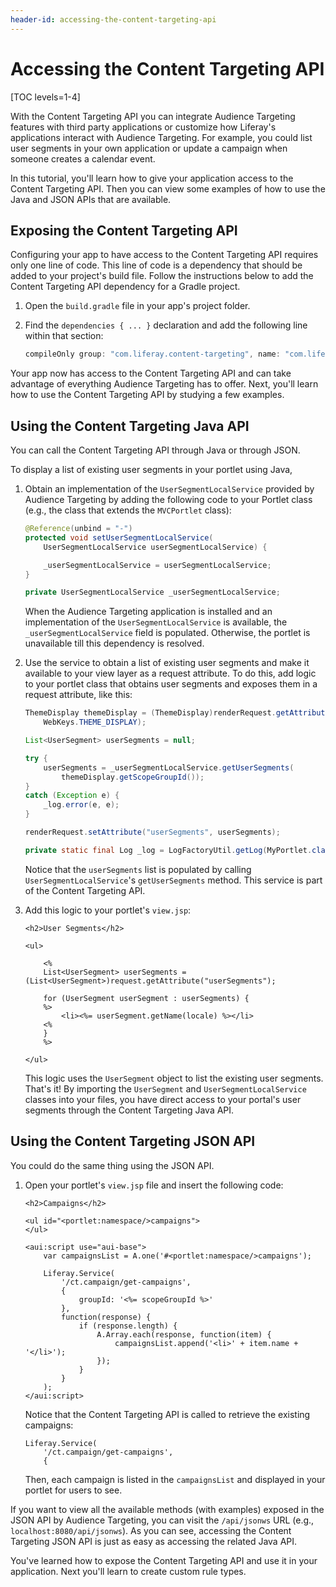 ```yaml
---
header-id: accessing-the-content-targeting-api
---
```


# Accessing the Content Targeting API

[TOC levels=1-4]

With the Content Targeting API you can integrate Audience Targeting features 
with third party applications or customize how Liferay's applications interact 
with Audience Targeting. For example, you could list user segments in your own 
application or update a campaign when someone creates a calendar event.

In this tutorial, you'll learn how to give your application access to the
Content Targeting API. Then you can view some examples of how to use the Java
and JSON APIs that are available. 

## Exposing the Content Targeting API

Configuring your app to have access to the Content Targeting API requires only
one line of code. This line of code is a dependency that should be added to your
project's build file. Follow the instructions below to add the Content Targeting
API dependency for a Gradle project.

1.  Open the `build.gradle` file in your app's project folder.

2.  Find the `dependencies { ... }` declaration and add the following line 
    within that section:

    ```groovy
    compileOnly group: "com.liferay.content-targeting", name: "com.liferay.content.targeting.api", version: 5.0.0"
    ```

Your app now has access to the Content Targeting API and can take advantage of
everything Audience Targeting has to offer. Next, you'll learn how to use the
Content Targeting API by studying a few examples.

## Using the Content Targeting Java API

You can call the Content Targeting API through Java or through JSON. 

To display a list of existing user segments in your portlet using Java,

1.  Obtain an implementation of the `UserSegmentLocalService` provided by
    Audience Targeting by adding the following code to your Portlet class (e.g.,
    the class that extends the `MVCPortlet` class):

    ```java
    @Reference(unbind = "-")
    protected void setUserSegmentLocalService(
        UserSegmentLocalService userSegmentLocalService) {

        _userSegmentLocalService = userSegmentLocalService;
    }

    private UserSegmentLocalService _userSegmentLocalService;
    ```

    When the Audience Targeting application is installed and an implementation 
    of the `UserSegmentLocalService` is available, the 
    `_userSegmentLocalService` field is populated. Otherwise, the portlet is
    unavailable till this dependency is resolved.

2.  Use the service to obtain a list of existing user segments and make it
    available to your view layer as a request attribute. To do this, add logic
    to your portlet class that obtains user segments and exposes them in
    a request attribute, like this:

    ```java
    ThemeDisplay themeDisplay = (ThemeDisplay)renderRequest.getAttribute(
        WebKeys.THEME_DISPLAY);

    List<UserSegment> userSegments = null;

    try {
        userSegments = _userSegmentLocalService.getUserSegments(
            themeDisplay.getScopeGroupId());
    }
    catch (Exception e) {
        _log.error(e, e);
    }

    renderRequest.setAttribute("userSegments", userSegments);

    private static final Log _log = LogFactoryUtil.getLog(MyPortlet.class)
    ```

    Notice that the `userSegments` list is populated by calling
    `UserSegmentLocalService`'s `getUserSegments` method. This service is part
    of the Content Targeting API. 

3.  Add this logic to your portlet's `view.jsp`:

    ```markup
    <h2>User Segments</h2>

    <ul>

        <%
        List<UserSegment> userSegments = (List<UserSegment>)request.getAttribute("userSegments");

        for (UserSegment userSegment : userSegments) {
        %>
            <li><%= userSegment.getName(locale) %></li>
        <%
        }
        %>

    </ul>
    ```

    This logic uses the `UserSegment` object to list the existing user segments.
    That's it! By importing the `UserSegment` and `UserSegmentLocalService` 
    classes into your files, you have direct access to your portal's user 
    segments through the Content Targeting Java API. 

## Using the Content Targeting JSON API

You could do the same thing using the JSON API.

1.  Open your portlet's `view.jsp` file and insert the following code:

    ```markup
    <h2>Campaigns</h2>

    <ul id="<portlet:namespace/>campaigns">
    </ul>

    <aui:script use="aui-base">
        var campaignsList = A.one('#<portlet:namespace/>campaigns');

        Liferay.Service(
            '/ct.campaign/get-campaigns',
            {
                groupId: '<%= scopeGroupId %>'
            },
            function(response) {
                if (response.length) {
                    A.Array.each(response, function(item) {
                        campaignsList.append('<li>' + item.name + '</li>');
                    });
                }
            }
        );
    </aui:script>
    ```

    Notice that the Content Targeting API is called to retrieve the existing
    campaigns:

    ```markup
    Liferay.Service(
        '/ct.campaign/get-campaigns',
        {
    ```

    Then, each campaign is listed in the `campaignsList` and displayed in your
    portlet for users to see.

If you want to view all the available methods (with examples) exposed in the
JSON API by Audience Targeting, you can visit the `/api/jsonws` URL (e.g.,
`localhost:8080/api/jsonws`). As you can see, accessing the Content Targeting
JSON API is just as easy as accessing the related Java API.

You've learned how to expose the Content Targeting API and use it in
your application. Next you'll learn to create custom rule types.
